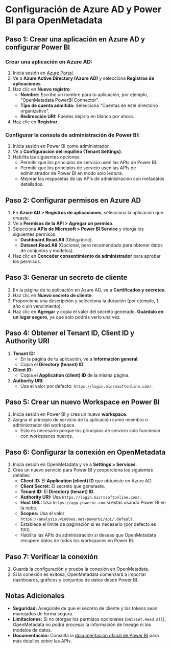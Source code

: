 # Configuración de Azure AD y Power BI para OpenMetadata

## Paso 1: Crear una aplicación en Azure AD y configurar Power BI

### Crear una aplicación en Azure AD:
1. Inicia sesión en [Azure Portal](https://portal.azure.com).
2. Ve a **Azure Active Directory (Azure AD)** y selecciona **Registros de aplicaciones**.
3. Haz clic en **Nuevo registro**:
   - **Nombre:** Escribe un nombre para tu aplicación, por ejemplo, "OpenMetadata PowerBI Connector".
   - **Tipo de cuenta admitida:** Selecciona "Cuentas en este directorio organizativo".
   - **Redirección URI:** Puedes dejarlo en blanco por ahora.
4. Haz clic en **Registrar**.

### Configurar la consola de administración de Power BI:
1. Inicia sesión en Power BI como administrador.
2. Ve a **Configuración del inquilino (Tenant Settings)**.
3. Habilita las siguientes opciones:
   - Permitir que los principios de servicio usen las APIs de Power BI.
   - Permitir que los principios de servicio usen las APIs de administrador de Power BI en modo solo lectura.
   - Mejorar las respuestas de las APIs de administración con metadatos detallados.

## Paso 2: Configurar permisos en Azure AD

1. En **Azure AD > Registros de aplicaciones**, selecciona la aplicación que creaste.
2. Ve a **Permisos de la API > Agregar un permiso**.
3. Selecciona **APIs de Microsoft > Power BI Service** y otorga los siguientes permisos:
   - **Dashboard.Read.All** (Obligatorio).
   - **Dataset.Read.All** (Opcional, pero recomendado para obtener datos de conjuntos y modelos).
4. Haz clic en **Conceder consentimiento de administrador** para aprobar los permisos.

## Paso 3: Generar un secreto de cliente

1. En la página de tu aplicación en Azure AD, ve a **Certificados y secretos**.
2. Haz clic en **Nuevo secreto de cliente**.
3. Proporciona una descripción y selecciona la duración (por ejemplo, 1 año o sin vencimiento).
4. Haz clic en **Agregar** y copia el valor del secreto generado. **Guárdalo en un lugar seguro**, ya que solo podrás verlo una vez.

## Paso 4: Obtener el Tenant ID, Client ID y Authority URI

1. **Tenant ID:**
   - En la página de tu aplicación, ve a **Información general**.
   - Copia el **Directory (tenant) ID**.
2. **Client ID:**
   - Copia el **Application (client) ID** de la misma página.
3. **Authority URI:**
   - Usa el valor por defecto: `https://login.microsoftonline.com/`.

## Paso 5: Crear un nuevo Workspace en Power BI

1. Inicia sesión en Power BI y crea un nuevo **workspace**.
2. Asigna el principio de servicio de tu aplicación como miembro o administrador del workspace.
   - Esto es necesario porque los principios de servicio solo funcionan con workspaces nuevos.

## Paso 6: Configurar la conexión en OpenMetadata

1. Inicia sesión en OpenMetadata y ve a **Settings > Services**.
2. Crea un nuevo servicio para Power BI y proporciona los siguientes detalles:
   - **Client ID:** El **Application (client) ID** que obtuviste en Azure AD.
   - **Client Secret:** El secreto que generaste.
   - **Tenant ID:** El **Directory (tenant) ID**.
   - **Authority URI:** Usa `https://login.microsoftonline.com/`.
   - **Host URL:** Usa `https://app.powerbi.com` si estás usando Power BI en la nube.
   - **Scopes:** Usa el valor `https://analysis.windows.net/powerbi/api/.default`.
   - Establece el límite de paginación si es necesario (por defecto es 100).
   - Habilita las APIs de administración si deseas que OpenMetadata recupere datos de todos los workspaces en Power BI.

## Paso 7: Verificar la conexión

1. Guarda la configuración y prueba la conexión en OpenMetadata.
2. Si la conexión es exitosa, OpenMetadata comenzará a importar dashboards, gráficos y conjuntos de datos desde Power BI.

## Notas Adicionales

- **Seguridad:** Asegúrate de que el secreto de cliente y los tokens sean manejados de forma segura.
- **Limitaciones:** Si no otorgas los permisos opcionales (`Dataset.Read.All`), OpenMetadata no podrá procesar la información de lineage ni los modelos de datos.
- **Documentación:** Consulta la [documentación oficial de Power BI](https://learn.microsoft.com/power-bi/developer) para más detalles sobre las APIs.

